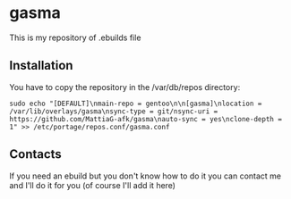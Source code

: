 # gasma
This is my repository of .ebuilds file

## Installation
You have to copy the repository in the /var/db/repos directory:
```shell
sudo echo "[DEFAULT]\nmain-repo = gentoo\n\n[gasma]\nlocation = /var/lib/overlays/gasma\nsync-type = git/nsync-uri = https://github.com/MattiaG-afk/gasma\nauto-sync = yes\nclone-depth = 1" >> /etc/portage/repos.conf/gasma.conf
```

## Contacts
If you need an ebuild but you don't know how to do it you can contact me and I'll do it for you (of course I'll add it here)

